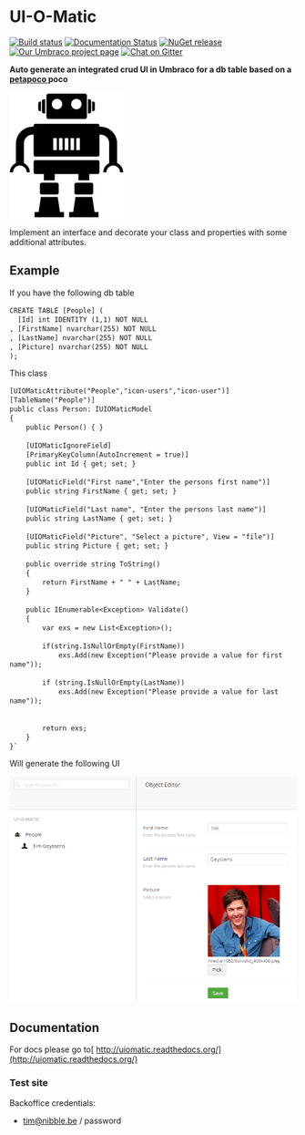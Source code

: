 # UI-O-Matic #

[![Build status](https://ci.appveyor.com/api/projects/status/94932v6vx6mp2g57?svg=true)](https://ci.appveyor.com/project/TimGeyssens/uiomatic)
[![Documentation Status](https://readthedocs.org/projects/uiomatic/badge/?version=latest)](http://uiomatic.readthedocs.org/en/latest/)
[![NuGet release](https://img.shields.io/nuget/v/Nibble.Umbraco.UIOMatic.svg)](https://www.nuget.org/packages/Nibble.Umbraco.UIOMatic)
[![Our Umbraco project page](https://img.shields.io/badge/our-umbraco-orange.svg)](https://our.umbraco.org/projects/developer-tools/ui-o-matic/)
[![Chat on Gitter](https://img.shields.io/badge/gitter-join_chat-green.svg)](https://gitter.im/TimGeyssens/UIOMatic)

**Auto generate an integrated crud UI in Umbraco for a db table based on a [petapoco ](http://www.toptensoftware.com/petapoco/)poco**

![](logo.png)

Implement an interface and decorate your class and properties with some additional attributes.

## Example ##
If you have the following db table

    CREATE TABLE [People] (
      [Id] int IDENTITY (1,1) NOT NULL
    , [FirstName] nvarchar(255) NOT NULL
    , [LastName] nvarchar(255) NOT NULL
    , [Picture] nvarchar(255) NOT NULL
    );

This class

    [UIOMaticAttribute("People","icon-users","icon-user")]
    [TableName("People")]
    public class Person: IUIOMaticModel
    {
        public Person() { }

        [UIOMaticIgnoreField]
        [PrimaryKeyColumn(AutoIncrement = true)]
        public int Id { get; set; }

        [UIOMaticField("First name","Enter the persons first name")]
        public string FirstName { get; set; }

        [UIOMaticField("Last name", "Enter the persons last name")]
        public string LastName { get; set; }

        [UIOMaticField("Picture", "Select a picture", View = "file")]
        public string Picture { get; set; }

        public override string ToString()
        {
            return FirstName + " " + LastName;
        }

        public IEnumerable<Exception> Validate()
        {
            var exs = new List<Exception>();

            if(string.IsNullOrEmpty(FirstName))
                exs.Add(new Exception("Please provide a value for first name"));

            if (string.IsNullOrEmpty(LastName))
                exs.Add(new Exception("Please provide a value for last name"));


            return exs;
        }
    }`

Will generate the following UI

![](example.png)

## Documentation ##

For docs please go to[ http://uiomatic.readthedocs.org/](http://uiomatic.readthedocs.org/)

### Test site ###
Backoffice credentials: 
- tim@nibble.be / password


